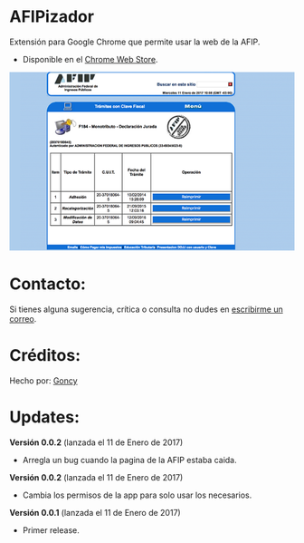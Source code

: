 # AFIPizador
Extensión para Google Chrome que permite usar la web de la AFIP.

- Disponible en el [Chrome Web
   Store](https://chrome.google.com/webstore/detail/ajbbncchkoddmdigmcmalbpmkmmgmoek).
   
![Screenshot](https://raw.githubusercontent.com/goncy/afipizador/master/screenshots/google-640.png)

# Contacto:
Si tienes alguna sugerencia, crítica o consulta no dudes en [escribirme un correo](mailto:gonzalo.pozzo4@gmail.com?Subject=AFIPizador).

# Créditos:
Hecho por: [Goncy](http://github.com/goncy)

# Updates:
**Versión 0.0.2** (lanzada el 11 de Enero de 2017)
* Arregla un bug cuando la pagina de la AFIP estaba caida.

**Versión 0.0.2** (lanzada el 11 de Enero de 2017)
* Cambia los permisos de la app para solo usar los necesarios.

**Versión 0.0.1** (lanzada el 11 de Enero de 2017)
* Primer release.